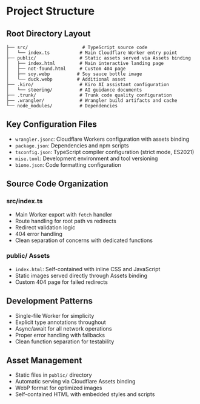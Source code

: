 # Project Structure

## Root Directory Layout

```plaintext
├── src/                    # TypeScript source code
│   └── index.ts           # Main Cloudflare Worker entry point
├── public/                # Static assets served via Assets binding
│   ├── index.html         # Main interactive landing page
│   ├── not-found.html     # Custom 404 page
│   ├── soy.webp          # Soy sauce bottle image
│   └── duck.webp         # Additional asset
├── .kiro/                 # Kiro AI assistant configuration
│   └── steering/          # AI guidance documents
├── .trunk/                # Trunk code quality configuration
├── .wrangler/             # Wrangler build artifacts and cache
└── node_modules/          # Dependencies
```

## Key Configuration Files

- `wrangler.jsonc`: Cloudflare Workers configuration with assets binding
- `package.json`: Dependencies and npm scripts
- `tsconfig.json`: TypeScript compiler configuration (strict mode, ES2021)
- `mise.toml`: Development environment and tool versioning
- `biome.json`: Code formatting configuration

## Source Code Organization

### src/index.ts

- Main Worker export with `fetch` handler
- Route handling for root path vs redirects
- Redirect validation logic
- 404 error handling
- Clean separation of concerns with dedicated functions

### public/ Assets

- `index.html`: Self-contained with inline CSS and JavaScript
- Static images served directly through Assets binding
- Custom 404 page for failed redirects

## Development Patterns

- Single-file Worker for simplicity
- Explicit type annotations throughout
- Async/await for all network operations
- Proper error handling with fallbacks
- Clean function separation for testability

## Asset Management

- Static files in `public/` directory
- Automatic serving via Cloudflare Assets binding
- WebP format for optimized images
- Self-contained HTML with embedded styles and scripts
